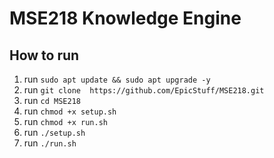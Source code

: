 # MSE218 Knowledge Engine

## How to run
1. run `sudo apt update && sudo apt upgrade -y`
2. run `git clone  https://github.com/EpicStuff/MSE218.git`
3. run `cd MSE218`
4. run `chmod +x setup.sh`
5. run `chmod +x run.sh`
6. run `./setup.sh`
7. run `./run.sh`
